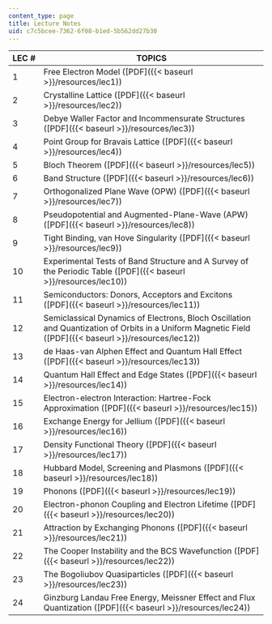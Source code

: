 ```yaml
---
content_type: page
title: Lecture Notes
uid: c7c5bcee-7362-6f08-b1ed-5b562dd27b30
---
```


| LEC # | TOPICS |
| --- | --- |
| 1 | Free Electron Model ([PDF]({{< baseurl >}}/resources/lec1)) |
| 2 | Crystalline Lattice ([PDF]({{< baseurl >}}/resources/lec2)) |
| 3 | Debye Waller Factor and Incommensurate Structures ([PDF]({{< baseurl >}}/resources/lec3)) |
| 4 | Point Group for Bravais Lattice ([PDF]({{< baseurl >}}/resources/lec4)) |
| 5 | Bloch Theorem ([PDF]({{< baseurl >}}/resources/lec5)) |
| 6 | Band Structure ([PDF]({{< baseurl >}}/resources/lec6)) |
| 7 | Orthogonalized Plane Wave (OPW) ([PDF]({{< baseurl >}}/resources/lec7)) |
| 8 | Pseudopotential and Augmented-Plane-Wave (APW) ([PDF]({{< baseurl >}}/resources/lec8)) |
| 9 | Tight Binding, van Hove Singularity ([PDF]({{< baseurl >}}/resources/lec9)) |
| 10 | Experimental Tests of Band Structure and A Survey of the Periodic Table ([PDF]({{< baseurl >}}/resources/lec10)) |
| 11 | Semiconductors: Donors, Acceptors and Excitons ([PDF]({{< baseurl >}}/resources/lec11)) |
| 12 | Semiclassical Dynamics of Electrons, Bloch Oscillation and Quantization of Orbits in a Uniform Magnetic Field ([PDF]({{< baseurl >}}/resources/lec12)) |
| 13 | de Haas-van Alphen Effect and Quantum Hall Effect ([PDF]({{< baseurl >}}/resources/lec13)) |
| 14 | Quantum Hall Effect and Edge States ([PDF]({{< baseurl >}}/resources/lec14)) |
| 15 | Electron-electron Interaction: Hartree-Fock Approximation ([PDF]({{< baseurl >}}/resources/lec15)) |
| 16 | Exchange Energy for Jellium ([PDF]({{< baseurl >}}/resources/lec16)) |
| 17 | Density Functional Theory ([PDF]({{< baseurl >}}/resources/lec17)) |
| 18 | Hubbard Model, Screening and Plasmons ([PDF]({{< baseurl >}}/resources/lec18)) |
| 19 | Phonons ([PDF]({{< baseurl >}}/resources/lec19)) |
| 20 | Electron-phonon Coupling and Electron Lifetime ([PDF]({{< baseurl >}}/resources/lec20)) |
| 21 | Attraction by Exchanging Phonons ([PDF]({{< baseurl >}}/resources/lec21)) |
| 22 | The Cooper Instability and the BCS Wavefunction ([PDF]({{< baseurl >}}/resources/lec22)) |
| 23 | The Bogoliubov Quasiparticles ([PDF]({{< baseurl >}}/resources/lec23)) |
| 24 | Ginzburg Landau Free Energy, Meissner Effect and Flux Quantization ([PDF]({{< baseurl >}}/resources/lec24))
